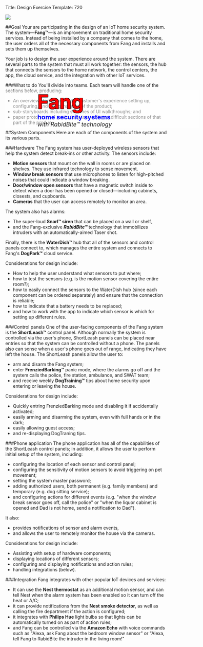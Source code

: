 Title: Design Exercise
Template: 720

<div class="image text-center" style="position:relative">
	<img src="/files/720/fang.jpg">
	<div class='text-left' style="position:absolute; top:235px; width:100%;
	padding-left:100px; background:rgba(255,255,255,.5)">
		<h2 style="color:red; font-weight:bold; font-size:60px; margin-top:0;
		text-shadow: -1px -1px 0 #000, 1px -1px 0 #000, -1px 1px 0 #000, 1px 1px 0 #000; margin-bottom:0">
		Fang</h2>
		<h3 style="margin-top:0; color:blue; font-weight:bold;
		font-size:20px;
		text-shadow: -1px -1px 0 #fff, 1px -1px 0 #fff, -1px 1px 0 #fff, 1px 1px 0 #fff; margin-bottom:0">
		home security systems</h3>
		<i style="font-size:18px;
		text-shadow: -1px -1px 0 #fff, 1px -1px 0 #fff, -1px 1px 0 #fff, 1px 1px 0 #fff; margin-bottom:0">
		with RabidBite&trade; technology</i>
	</div>
</div>

##Goal
Your are participating in the design of an IoT home security system.
The system&mdash;**Fang&trade;**&mdash;is an improvement on
traditional home security services. Instead of being installed by a
company that comes to the home, the user orders all of the necessary
components from Fang and installs and sets them up themselves.

Your job is to design the user experience around the system. There are
several parts to the system that must all work together: the sensors,
the hub that connects the sensors to the home network, the control
centers, the app, the cloud service, and the integration with other
IoT services.

###What to do
You'll divide into teams. Each team will handle one of the sections
below, producing:

- An overview storyboard of the customer's experience setting up,
	configuring, and using that part of the product;
- sub-storyboards including sketches of UI walkthroughs; and
- paper prototypes of particularly interesting or difficult sections
	of that part of the product.

##System Components
Here are each of the components of the system and its various parts.

###Hardware
The Fang system has user-deployed wireless sensors that help the
system detect break-ins or other activity. The sensors include:

- **Motion sensors** that mount on the wall in rooms or are placed on
	shelves. They use infrared technology to sense movement.
- **Window break sensors** that use microphones to listen for
	high-pitched noises that could indicate a window breaking.
- **Door/window open sensors** that have a magnetic switch inside to
	detect when a door has been opened or closed&mdash;including
	cabinets, closests, and cupboards.
- **Cameras** that the user can access remotely to monitor an area.

The system also has alarms:

- The super-loud **Snarl&trade; siren** that can be placed on a wall
	or shelf,
- and the Fang-exclusive **<i>RabidBite&trade;</i>** technology that
	immobilizes intruders with an automatically-aimed Taser shot.

Finally, there is the **WaterDish&trade;** hub that all of the sensors
and control panels connect to, which manages the entire system and
connects to Fang's **DogPark&trade;** cloud service.

Considerations for design include:

- How to help the user understand what sensors to put where;
- how to test the sensors (e.g. is the motion sensor covering the
	entire room?);
- how to easily connect the sensors to the WaterDish hub (since each
	component can be ordered separately) and ensure that the connection
	is reliable;
- how to indicate that a battery needs to be replaced;
- and how to work with the app to indicate which sensor is which for
	setting up different rules.

###Control panels
One of the user-facing components of the Fang system is the
**ShortLeash&trade;** control panel. Although normally the system is
controlled via the user's phone, ShortLeash panels can be placed near
entries so that the system can be controlled without a phone. The
panels also can sense when a user's phone goes out of range,
indicating they have left the house. The ShortLeash panels allow the
user to:

- arm and disarm the Fang system;
- enter **FrenziedBarking&trade;** panic mode, where the alarms go off
	and the system calls the police, fire station, ambulance, and SWAT
	team;
- and receive weekly **DogTraining&trade;** tips about home security upon 
	entering or leaving the house.

Considerations for design include:

- Quickly entring FrenziedBarking mode and disabling it if
	accidentally activated;
- easily arming and disarming the system, even with full hands or in
	the dark;
- easily allowing guest access;
- and re-displaying DogTraning tips.

###Phone application
The phone application has all of the capabilities of the ShortLeash
control panels; in addition, it allows the user to perform initial
setup of the system, including:

- configuring the location of each sensor and control panel;
- configuring the sensitivity of motion sensors to avoid triggering on
	pet movement;
- setting the system master password;
- adding authorized users, both permanent (e.g. family members) and
	temporary (e.g. dog sitting service);
- and configuring actions for different events (e.g. "when the window
	break sensor goes off, call the police" or "when the liquor cabinet
	is opened and Dad is not home, send a notification to Dad").

It also:

- provides notifications of sensor and alarm events,
- and allows the user to remotely monitor the house via the cameras.

Considerations for design include:

- Assisting with setup of hardware components;
- displaying locations of different sensors;
- configuring and displaying notifications and action rules;
- handling integrations (below).

###Integration
Fang integrates with other popular IoT devices and services:

- It can use the **Nest thermostat** as an additional motion sensor,
	and can tell Nest when the alarm system has been enabled so it can
	turn off the heat or A/C;
- it can provide notifications from the **Nest smoke detector**, as
	well as calling the fire department if the action is configured;
- it integrates with **Philips Hue** light bulbs so that lights can be
	automatically turned on as part of action rules;
- and Fang can be controlled via the **Amazon Echo** with voice
	commands such as "Alexa, ask Fang about the bedroom window sensor"
	or "Alexa, tell Fang to RabidBite the intruder in the living room!"
